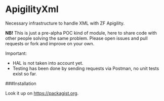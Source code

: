 ApigilityXml
============

Necessary infrastructure to handle XML with ZF Apigility.

**NB!** This is just a pre-alpha POC kind of module, here to share code with other people solving the same problem. Please open issues and pull requests or fork and improve on your own.

Important:

- HAL is not taken into account yet.
- Testing has been done by sending requests via Postman, no unit tests exist so far.

###Installation

Look it up on https://packagist.org.

